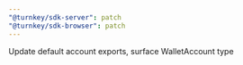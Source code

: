 ```yaml
---
"@turnkey/sdk-server": patch
"@turnkey/sdk-browser": patch
---
```


Update default account exports, surface WalletAccount type
